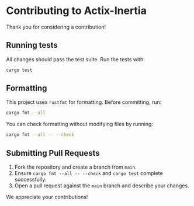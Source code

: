 # Contributing to Actix-Inertia

Thank you for considering a contribution!

## Running tests

All changes should pass the test suite. Run the tests with:

```bash
cargo test
```

## Formatting

This project uses `rustfmt` for formatting. Before committing, run:

```bash
cargo fmt --all
```

You can check formatting without modifying files by running:

```bash
cargo fmt --all -- --check
```

## Submitting Pull Requests

1. Fork the repository and create a branch from `main`.
2. Ensure `cargo fmt --all -- --check` and `cargo test` complete successfully.
3. Open a pull request against the `main` branch and describe your changes.

We appreciate your contributions!
